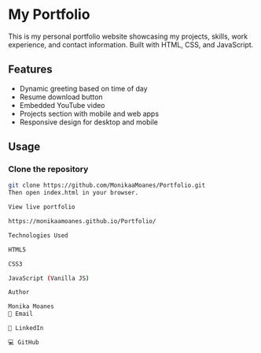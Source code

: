 # My Portfolio

This is my personal portfolio website showcasing my projects, skills, work experience, and contact information. Built with HTML, CSS, and JavaScript.

## Features
- Dynamic greeting based on time of day
- Resume download button
- Embedded YouTube video
- Projects section with mobile and web apps
- Responsive design for desktop and mobile

## Usage

### Clone the repository
```bash
git clone https://github.com/MonikaaMoanes/Portfolio.git
Then open index.html in your browser.

View live portfolio

https://monikaamoanes.github.io/Portfolio/

Technologies Used

HTML5

CSS3

JavaScript (Vanilla JS)

Author

Monika Moanes
📧 Email

💼 LinkedIn

💻 GitHub
